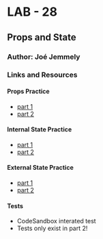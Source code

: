 # LAB - 28

## Props and State

### Author: Joé Jemmely

### Links and Resources
#### Props Practice
* [part 1](https://codesandbox.io/s/28-starter-code-props-part1-kickd)
* [part 2](https://codesandbox.io/s/28-starter-code-props-part2-nj3bl)

#### Internal State Practice
* [part 1](https://codesandbox.io/s/28-starter-code-internal-state-part1-593gk)
* [part 2](https://codesandbox.io/s/28-starter-code-internal-state-part2-m7w7b)

#### External State Practice
* [part 1](https://codesandbox.io/s/28-starter-code-external-state-part1-iwkny)
* [part 2](https://codesandbox.io/s/28-starter-code-external-state-part2-qe87p)
  
#### Tests
* CodeSandbox interated test
* Tests only exist in part 2!
